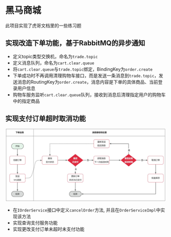 # 黑马商城
此项目实现了虎哥文档里的一些练习题
## 实现改造下单功能，基于RabbitMQ的异步通知
- 定义topic类型交换机，命名为```trade.topic```
- 定义消息队列，命名为```cart.clear.queue```
- 将```cart.clear.queue```与```trade.topic```绑定，BindingKey为```order.create```
- 下单成功时不再调用清理购物车接口，而是发送一条消息到```trade.topic```，发送消息的RoutingKey为```order.create```，消息内容是下单的具体商品、当前登录用户信息
- 购物车服务监听```cart.clear.queue```队列，接收到消息后清理指定用户的购物车中的指定商品

## 实现支付订单超时取消功能
![订单超时流程](./1.jpeg)
- 在```IOrderService```接口中定义```cancelOrder```方法, 并且在```OrderServiceImpl```中实现该方法
- 实现查询支付服务功能
- 实现更改支付订单未超时未支付功能
